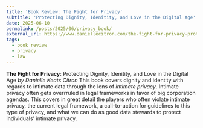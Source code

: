 ```yaml
---
title: 'Book Review: The Fight for Privacy'
subtitle: 'Protecting Dignity, Idenitity, and Love in the Digital Age'
date: 2025-06-10
permalink: /posts/2025/06/privacy_book/
external_url: https://www.daniellecitron.com/the-fight-for-privacy-protecting-dignity-identity-and-love-in-our-digital-age/
tags:
  - book review
  - privacy
  - law
---
```


**The Fight for Privacy**: Protecting Dignity, Idenitity, and Love in the Digital Age *by Danielle Keats Citron*
This book covers dignity and identity with regards to intimate data through the lens of *intimate privacy*. Intimate privacy often gets overrruled in legal frameworks in favor of big corporation agendas. This covers in great detail the players who often violate intimate privacy, the current legal framework, a call-to-action for guidelines to this type of privacy, and what we can do as good data stewards to protect individuals' intimate privacy.



